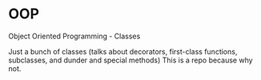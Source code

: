 # OOP
Object Oriented Programming - Classes

Just a bunch of classes (talks about decorators, first-class functions, subclasses, and dunder and special methods)
This is a repo because why not. 
